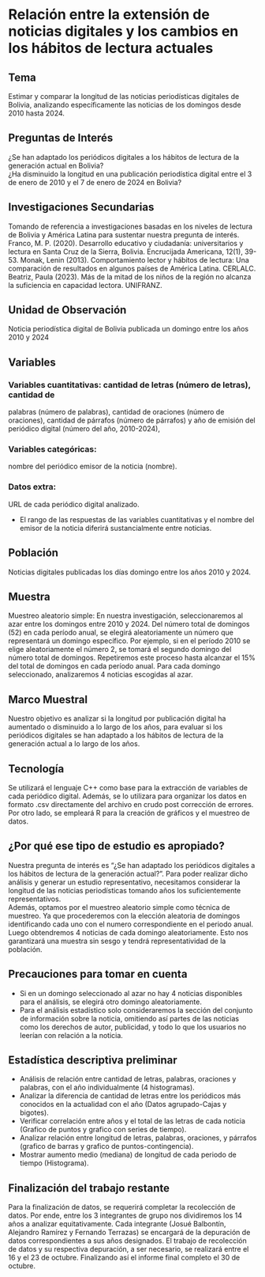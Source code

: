 # Relación entre la extensión de noticias digitales y los cambios en los hábitos de lectura actuales
## Tema
Estimar y comparar la longitud de las noticias periodísticas digitales de Bolivia, analizando específicamente las noticias de los domingos desde 2010 hasta 2024. 
## Preguntas de Interés
¿Se han adaptado los periódicos digitales a los hábitos de lectura de la generación 
actual en Bolivia?  
¿Ha disminuido la longitud en una publicación periodística digital entre el 3 de enero 
de 2010 y el 7 de enero de 2024 en Bolivia?
## Investigaciones Secundarias
Tomando de referencia a investigaciones basadas en los niveles de lectura de 
Bolivia y América Latina para sustentar nuestra pregunta de interés. 
Franco, M. P. (2020). Desarrollo educativo y ciudadanía: universitarios y lectura en 
Santa Cruz de la Sierra, Bolivia. Encrucijada Americana, 12(1), 39-53. 
Monak, Lenin (2013). Comportamiento lector y hábitos de lectura: Una comparación 
de resultados en algunos países de América Latina. CERLALC. 
Beatriz, Paula (2023). Más de la mitad de los niños de la región no alcanza la 
suficiencia en capacidad lectora. UNIFRANZ.
## Unidad de Observación 
Noticia periodística digital de Bolivia publicada un domingo entre los años 2010 y 
2024
## Variables
###  Variables cuantitativas: cantidad de letras (número de letras), cantidad de 
palabras (número de palabras), cantidad de oraciones (número de oraciones), 
cantidad de párrafos (número de párrafos) y año de emisión del periódico digital 
(número del año, 2010-2024), 
### Variables categóricas: 
nombre del periódico emisor de la noticia (nombre).  
### Datos extra: 
URL de cada periódico digital analizado. 


* El rango de las respuestas de las variables cuantitativas y el nombre del emisor de 
la noticia diferirá sustancialmente entre noticias. 
## Población
Noticias digitales publicadas los días domingo entre los años 2010 y 2024. 
## Muestra
Muestreo aleatorio simple: En nuestra investigación, seleccionaremos al azar 
entre los domingos entre 2010 y 2024. Del número total de domingos (52) en cada 
período anual, se elegirá aleatoriamente un número que representará un domingo 
específico. Por ejemplo, si en el período 2010 se elige aleatoriamente el número 2, 
se tomará el segundo domingo del número total de domingos. Repetiremos este 
proceso hasta alcanzar el 15% del total de domingos en cada período anual. Para 
cada domingo seleccionado, analizaremos 4 noticias escogidas al azar.   
## Marco Muestral
Nuestro objetivo es analizar si la longitud por publicación digital ha aumentado o 
disminuido a lo largo de los años, para evaluar si los periódicos digitales se han 
adaptado a los hábitos de lectura de la generación actual a lo largo de los años. 
## Tecnología
Se utilizará el lenguaje C++ como base para la extracción de variables de cada 
periódico digital. Además, se lo utilizara para organizar los datos en formato .csv 
directamente del archivo en crudo post corrección de errores. Por otro lado, se 
empleará R para la creación de gráficos y el muestreo de datos. 
## ¿Por qué ese tipo de estudio es apropiado?
Nuestra pregunta de interés es “¿Se han adaptado los periódicos digitales a los 
hábitos de lectura de la generación actual?”. Para poder realizar dicho análisis y 
generar un estudio representativo, necesitamos considerar la longitud de las noticias 
periodísticas tomando años los suficientemente representativos.  
Además, optamos por el muestreo aleatorio simple como técnica de muestreo. Ya 
que procederemos con la elección aleatoria de domingos identificando cada uno con 
el numero correspondiente en el periodo anual. Luego obtendremos 4 noticias de 
cada domingo aleatoriamente. Esto nos garantizará una muestra sin sesgo y tendrá 
representatividad de la población. 
## Precauciones para tomar en cuenta
* Si en un domingo seleccionado al azar no hay 4 noticias disponibles para el 
análisis, se elegirá otro domingo aleatoriamente.  
* Para el análisis estadístico solo consideraremos la sección del conjunto de 
información sobre la noticia, omitiendo así partes de las noticias como los 
derechos de autor, publicidad, y todo lo que los usuarios no leerían con relación 
a la noticia.  
## Estadística descriptiva preliminar  
* Análisis de relación entre cantidad de letras, palabras, oraciones y palabras, con 
el año individualmente (4 histogramas). 
* Analizar la diferencia de cantidad de letras entre los periódicos más conocidos 
en la actualidad con el año (Datos agrupado-Cajas y bigotes). 
* Verificar correlación entre años y el total de las letras de cada noticia (Grafico de 
puntos y grafico con series de tiempo). 
* Analizar relación entre longitud de letras, palabras, oraciones, y párrafos (grafico 
de barras y grafico de puntos-contingencia). 
* Mostrar aumento medio (mediana) de longitud de cada periodo de tiempo 
(Histograma).
## Finalización del trabajo restante  
Para la finalización de datos, se requerirá completar la recolección de datos. Por 
ende, entre los 3 integrantes de grupo nos dividiremos los 14 años a analizar 
equitativamente. Cada integrante (Josué Balbontín, Alejandro Ramírez y Fernando 
Terrazas) se encargará de la depuración de datos correspondientes a sus años 
designados. El trabajo de recolección de datos y su respectiva depuración, a ser 
necesario, se realizará entre el 16 y el 23 de octubre. Finalizando así el informe final 
completo el 30 de octubre.